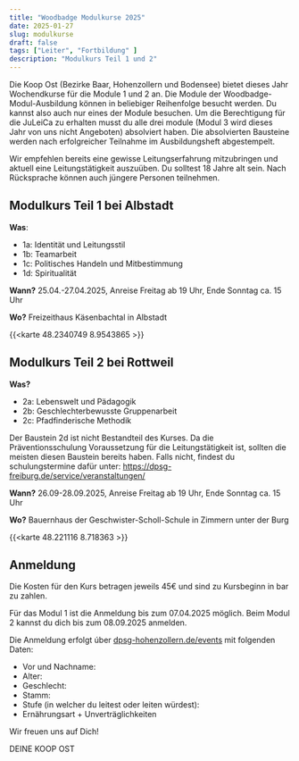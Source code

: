 ```yaml
---
title: "Woodbadge Modulkurse 2025"
date: 2025-01-27
slug: modulkurse
draft: false
tags: ["Leiter", "Fortbildung" ]
description: "Modulkurs Teil 1 und 2"
---
```


Die Koop Ost (Bezirke Baar, Hohenzollern und Bodensee) bietet dieses Jahr Wochendkurse für die Module 1 und 2 an.
Die Module der Woodbadge-Modul-Ausbildung können in beliebiger Reihenfolge besucht werden. Du kannst also auch nur eines der Module besuchen.
Um die Berechtigung für die JuLeiCa zu erhalten musst du alle drei module (Modul 3 wird dieses Jahr von uns nicht Angeboten) absolviert haben. Die absolvierten Bausteine  werden nach erfolgreicher Teilnahme im Ausbildungsheft abgestempelt.

Wir empfehlen bereits eine gewisse Leitungserfahrung mitzubringen und aktuell eine Leitungstätigkeit auszuüben.
Du solltest 18 Jahre alt sein. Nach Rücksprache können auch jüngere Personen teilnehmen.


## Modulkurs Teil 1 bei Albstadt

**Was**:

- 1a: Identität und Leitungsstil
- 1b: Teamarbeit
- 1c: Politisches Handeln und Mitbestimmung
- 1d: Spiritualität

**Wann?** 25.04.-27.04.2025, Anreise Freitag ab 19 Uhr, Ende Sonntag ca. 15 Uhr

**Wo?** Freizeithaus Käsenbachtal in Albstadt

{{<karte 48.2340749 8.9543865 >}}

## Modulkurs Teil 2 bei Rottweil

**Was?**

- 2a: Lebenswelt und Pädagogik
- 2b: Geschlechterbewusste Gruppenarbeit
- 2c: Pfadfinderische Methodik

Der Baustein 2d ist nicht Bestandteil des Kurses. Da die Präventionsschulung Voraussetzung für die Leitungstätigkeit ist, sollten die meisten diesen Baustein bereits haben. Falls nicht, findest du schulungstermine dafür unter: https://dpsg-freiburg.de/service/veranstaltungen/

**Wann?** 26.09-28.09.2025, Anreise Freitag ab 19 Uhr, Ende Sonntag ca. 15 Uhr

**Wo?** Bauernhaus der Geschwister-Scholl-Schule in Zimmern unter der Burg

{{<karte 48.221116 8.718363 >}}

## Anmeldung

Die Kosten für den Kurs betragen jeweils 45€ und sind zu Kursbeginn in bar zu zahlen.

Für das Modul 1 ist die Anmeldung bis zum 07.04.2025 möglich. Beim Modul 2 kannst du dich bis zum 08.09.2025 anmelden.

Die Anmeldung erfolgt úber  [dpsg-hohenzollern.de/events](https://dpsg-hohenzollern.de/events) mit folgenden Daten:

- Vor und Nachname:
- Alter:
- Geschlecht:
- Stamm:
- Stufe (in welcher du leitest oder leiten würdest):
- Ernährungsart + Unverträglichkeiten


Wir freuen uns auf Dich!

DEINE KOOP OST

